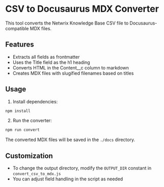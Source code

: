 # CSV to Docusaurus MDX Converter

This tool converts the Netwrix Knowledge Base CSV file to Docusaurus-compatible MDX files.

## Features

- Extracts all fields as frontmatter
- Uses the Title field as the h1 heading
- Converts HTML in the Content__c column to markdown
- Creates MDX files with slugified filenames based on titles

## Usage

1. Install dependencies:
```bash
npm install
```

2. Run the converter:
```bash
npm run convert
```

The converted MDX files will be saved in the `./docs` directory.

## Customization

- To change the output directory, modify the `OUTPUT_DIR` constant in `convert_csv_to_mdx.js`
- You can adjust field handling in the script as needed 